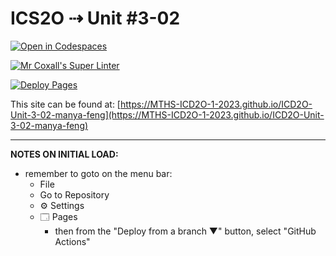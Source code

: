 # ICS2O ⇢ Unit #3-02

[![Open in Codespaces](https://classroom.github.com/assets/launch-codespace-7f7980b617ed060a017424585567c406b6ee15c891e84e1186181d67ecf80aa0.svg)](https://classroom.github.com/open-in-codespaces?assignment_repo_id=14584964)

[![Mr Coxall's Super Linter](https://github.com/MTHS-ICD2O-1-2023/ICD2O-Unit-3-02-manya-feng/workflows/Mr%20Coxall's%20Super%20Linter/badge.svg)](https://github.com/MTHS-ICD2O-1-2023/ICD2O-Unit-3-02-manya-feng/actions)

[![Deploy Pages](https://github.com/MTHS-ICD2O-1-2023/ICD2O-Unit-3-02-manya-feng/workflows/Deploy%20Pages/badge.svg)](https://github.com/MTHS-ICD2O-1-2023/ICD2O-Unit-3-02-manya-feng/actions)

This site can be found at: [https://MTHS-ICD2O-1-2023.github.io/ICD2O-Unit-3-02-manya-feng](https://MTHS-ICD2O-1-2023.github.io/ICD2O-Unit-3-02-manya-feng)

---

**NOTES ON INITIAL LOAD:**
- remember to goto on the menu bar:
  - File
  - Go to Repository
  - ⚙ Settings
  - 🗔 Pages
    - then from the "Deploy from a branch ▼" button, select "GitHub Actions"
